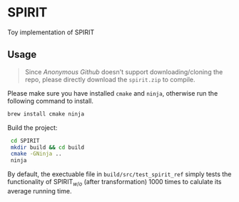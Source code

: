 # SPIRIT
Toy implementation of SPIRIT

## Usage
> Since _Anonymous Github_ doesn't support downloading/cloning the repo, please directly download the `spirit.zip` to compile.

Please make sure you have installed `cmake` and `ninja`, otherwise run the following command to install.
```bash
brew install cmake ninja
```

Build the project:
```bash
 cd SPIRIT
 mkdir build && cd build
 cmake -GNinja ..
 ninja
```

By default, the exectuable file in `build/src/test_spirit_ref` simply tests the functionality of $\mathsf{SPIRIT}_{w/o}$ (after transformation) 1000 times to calulate its average running time.
